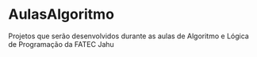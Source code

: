 # AulasAlgoritmo
Projetos que serão desenvolvidos durante as aulas de Algoritmo e Lógica de Programação da FATEC Jahu
